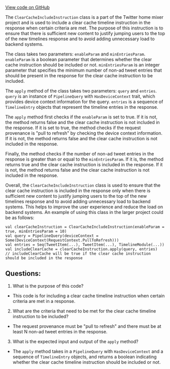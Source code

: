 [View code on GitHub](https://github.com/misbahsy/the-algorithm/home-mixer/server/src/main/scala/com/twitter/home_mixer/model/ClearCacheIncludeInstruction.scala)

The `ClearCacheIncludeInstruction` class is a part of the Twitter home mixer project and is used to include a clear cache timeline instruction in the response when certain criteria are met. The purpose of this instruction is to ensure that there is sufficient new content to justify jumping users to the top of the new timelines response and to avoid adding unnecessary load to backend systems.

The class takes two parameters: `enableParam` and `minEntriesParam`. `enableParam` is a boolean parameter that determines whether the clear cache instruction should be included or not. `minEntriesParam` is an integer parameter that specifies the minimum number of non-ad tweet entries that should be present in the response for the clear cache instruction to be included.

The `apply` method of the class takes two parameters: `query` and `entries`. `query` is an instance of `PipelineQuery` with `HasDeviceContext` trait, which provides device context information for the query. `entries` is a sequence of `TimelineEntry` objects that represent the timeline entries in the response.

The `apply` method first checks if the `enableParam` is set to true. If it is not, the method returns false and the clear cache instruction is not included in the response. If it is set to true, the method checks if the request provenance is "pull to refresh" by checking the device context information. If it is not, the method returns false and the clear cache instruction is not included in the response.

Finally, the method checks if the number of non-ad tweet entries in the response is greater than or equal to the `minEntriesParam`. If it is, the method returns true and the clear cache instruction is included in the response. If it is not, the method returns false and the clear cache instruction is not included in the response.

Overall, the `ClearCacheIncludeInstruction` class is used to ensure that the clear cache instruction is included in the response only when there is sufficient new content to justify jumping users to the top of the new timelines response and to avoid adding unnecessary load to backend systems. This helps to improve the user experience and reduce the load on backend systems. An example of using this class in the larger project could be as follows:

```
val clearCacheInstruction = ClearCacheIncludeInstruction(enableParam = true, minEntriesParam = 10)
val query = PipelineQuery(deviceContext = Some(DeviceContext(RequestContext.PullToRefresh)))
val entries = Seq(TweetItem(...), TweetItem(...), TimelineModule(...))
val includeClearCache = clearCacheInstruction.apply(query, entries)
// includeClearCache will be true if the clear cache instruction should be included in the response
```
## Questions: 
 1. What is the purpose of this code?
- This code is for including a clear cache timeline instruction when certain criteria are met in a response.

2. What are the criteria that need to be met for the clear cache timeline instruction to be included?
- The request provenance must be "pull to refresh" and there must be at least N non-ad tweet entries in the response.

3. What is the expected input and output of the `apply` method?
- The `apply` method takes in a `PipelineQuery` with `HasDeviceContext` and a sequence of `TimelineEntry` objects, and returns a boolean indicating whether the clear cache timeline instruction should be included or not.